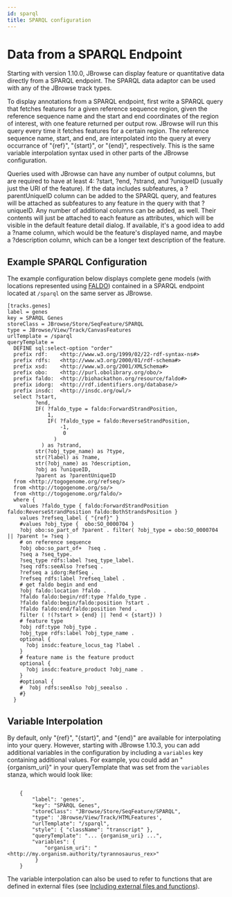 ```yaml
---
id: sparql
title: SPARQL configuration
---
```


# Data from a SPARQL Endpoint

Starting with version 1.10.0, JBrowse can display feature or quantitative data directly from a SPARQL endpoint. The SPARQL data adaptor can be used with any of the JBrowse track types.

To display annotations from a SPARQL endpoint, first write a SPARQL query that fetches features for a given reference sequence region, given the reference sequence name and the start and end coordinates of the region of interest, with one feature returned per output row. JBrowse will run this query every time it fetches features for a certain region. The reference sequence name, start, and end, are interpolated into the query at every occurrance of "{ref}", "{start}", or "{end}", respectively. This is the same variable interpolation syntax used in other parts of the JBrowse configuration.

Queries used with JBrowse can have any number of output columns, but are required to have at least 4: ?start, ?end, ?strand, and ?uniqueID (usually just the URI of the feature). If the data includes subfeatures, a ?parentUniqueID column can be added to the SPARQL query, and features will be attached as subfeatures to any feature in the query with that ?uniqueID. Any number of additional columns can be added, as well. Their contents will just be attached to each feature as attributes, which will be visible in the default feature detail dialog. If available, it's a good idea to add a ?name column, which would be the feature's displayed name, and maybe a ?description column, which can be a longer text description of the feature.

## Example SPARQL Configuration

The example configuration below displays complete gene models (with locations represented using [FALDO](https://github.com/JervenBolleman/FALDO)) contained in a SPARQL endpoint located at `/sparql` on the same server as JBrowse.

    [tracks.genes]
    label = genes
    key = SPARQL Genes
    storeClass = JBrowse/Store/SeqFeature/SPARQL
    type = JBrowse/View/Track/CanvasFeatures
    urlTemplate = /sparql
    queryTemplate =
      DEFINE sql:select-option "order"
      prefix rdf:    <http://www.w3.org/1999/02/22-rdf-syntax-ns#>
      prefix rdfs:   <http://www.w3.org/2000/01/rdf-schema#>
      prefix xsd:    <http://www.w3.org/2001/XMLSchema#>
      prefix obo:    <http://purl.obolibrary.org/obo/>
      prefix faldo:  <http://biohackathon.org/resource/faldo#>
      prefix idorg:  <http://rdf.identifiers.org/database/>
      prefix insdc:  <http://insdc.org/owl/>
      select ?start,
             ?end,
             IF( ?faldo_type = faldo:ForwardStrandPosition,
                 1,
                 IF( ?faldo_type = faldo:ReverseStrandPosition,
                     -1,
                      0
                   )
               ) as ?strand,
             str(?obj_type_name) as ?type,
             str(?label) as ?name,
             str(?obj_name) as ?description,
             ?obj as ?uniqueID,
             ?parent as ?parentUniqueID
      from <http://togogenome.org/refseq/>
      from <http://togogenome.org/so/>
      from <http://togogenome.org/faldo/>
      where {
        values ?faldo_type { faldo:ForwardStrandPosition faldo:ReverseStrandPosition faldo:BothStrandsPosition }
        values ?refseq_label { "{ref}" }
        #values ?obj_type {  obo:SO_0000704 }
        ?obj obo:so_part_of ?parent . filter( ?obj_type = obo:SO_0000704 || ?parent != ?seq )
        # on reference sequence
        ?obj obo:so_part_of+  ?seq .
        ?seq a ?seq_type.
        ?seq_type rdfs:label ?seq_type_label.
        ?seq rdfs:seeAlso ?refseq .
        ?refseq a idorg:RefSeq .
        ?refseq rdfs:label ?refseq_label .
        # get faldo begin and end
        ?obj faldo:location ?faldo .
        ?faldo faldo:begin/rdf:type ?faldo_type .
        ?faldo faldo:begin/faldo:position ?start .
        ?faldo faldo:end/faldo:position ?end .
        filter ( !(?start > {end} || ?end < {start}) )
        # feature type
        ?obj rdf:type ?obj_type .
        ?obj_type rdfs:label ?obj_type_name .
        optional {
          ?obj insdc:feature_locus_tag ?label .
        }
        # feature name is the feature product
        optional {
          ?obj insdc:feature_product ?obj_name .
        }
        #optional {
        #  ?obj rdfs:seeAlso ?obj_seealso .
        #}
      }

## Variable Interpolation

By default, only "{ref}", "{start}", and "{end}" are available for interpolating into your query. However, starting with JBrowse 1.10.3, you can add additional variables in the configuration by including a `variables` key containing additional values. For example, you could add an "{organism_uri}" in your queryTemplate that was set from the `variables` stanza, which would look like:

```{.javascript}

    {
        "label": 'genes',
        "key": "SPARQL Genes",
        "storeClass": "JBrowse/Store/SeqFeature/SPARQL",
        "type": 'JBrowse/View/Track/HTMLFeatures',
        "urlTemplate": "/sparql",
        "style": { "className": "transcript" },
        "queryTemplate": "... {organism_uri} ...",
        "variables": {
            "organism_uri": "<http://my.organism.authority/tyrannosaurus_rex>"
         }
    }
```

The variable interpolation can also be used to refer to functions that are defined in external files (see [Including external files and functions](#including-external-files-and-functions-in-tracklistjson "wikilink")).
